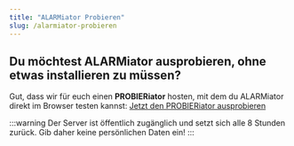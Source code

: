 ```yaml
---
title: "ALARMiator Probieren"
slug: /alarmiator-probieren
---
```


## Du möchtest ALARMiator ausprobieren, ohne etwas installieren zu müssen?

Gut, dass wir für euch einen **PROBIERiator** hosten, mit dem du ALARMiator direkt im Browser testen kannst: [Jetzt den PROBIERiator ausprobieren](https://probiere.alarmiator.de)

:::warning
Der Server ist öffentlich zugänglich und setzt sich alle 8 Stunden zurück. Gib daher keine persönlichen Daten ein!
:::
